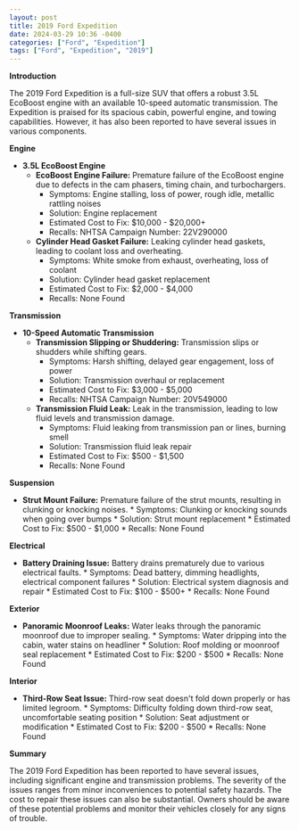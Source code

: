 ```yaml
---
layout: post
title: 2019 Ford Expedition
date: 2024-03-29 10:36 -0400
categories: ["Ford", "Expedition"]
tags: ["Ford", "Expedition", "2019"]
---
```

**Introduction**

The 2019 Ford Expedition is a full-size SUV that offers a robust 3.5L EcoBoost engine with an available 10-speed automatic transmission. The Expedition is praised for its spacious cabin, powerful engine, and towing capabilities. However, it has also been reported to have several issues in various components.

**Engine**

* **3.5L EcoBoost Engine**
    * **EcoBoost Engine Failure:** Premature failure of the EcoBoost engine due to defects in the cam phasers, timing chain, and turbochargers.
        * Symptoms: Engine stalling, loss of power, rough idle, metallic rattling noises
        * Solution: Engine replacement
        * Estimated Cost to Fix: $10,000 - $20,000+
        * Recalls: NHTSA Campaign Number: 22V290000
    * **Cylinder Head Gasket Failure:** Leaking cylinder head gaskets, leading to coolant loss and overheating.
        * Symptoms: White smoke from exhaust, overheating, loss of coolant
        * Solution: Cylinder head gasket replacement
        * Estimated Cost to Fix: $2,000 - $4,000
        * Recalls: None Found

**Transmission**

* **10-Speed Automatic Transmission**
    * **Transmission Slipping or Shuddering:** Transmission slips or shudders while shifting gears.
        * Symptoms: Harsh shifting, delayed gear engagement, loss of power
        * Solution: Transmission overhaul or replacement
        * Estimated Cost to Fix: $3,000 - $5,000
        * Recalls: NHTSA Campaign Number: 20V549000
    * **Transmission Fluid Leak:** Leak in the transmission, leading to low fluid levels and transmission damage.
        * Symptoms: Fluid leaking from transmission pan or lines, burning smell
        * Solution: Transmission fluid leak repair
        * Estimated Cost to Fix: $500 - $1,500
        * Recalls: None Found

**Suspension**

* **Strut Mount Failure:** Premature failure of the strut mounts, resulting in clunking or knocking noises.
        * Symptoms: Clunking or knocking sounds when going over bumps
        * Solution: Strut mount replacement
        * Estimated Cost to Fix: $500 - $1,000
        * Recalls: None Found

**Electrical**

* **Battery Draining Issue:** Battery drains prematurely due to various electrical faults.
        * Symptoms: Dead battery, dimming headlights, electrical component failures
        * Solution: Electrical system diagnosis and repair
        * Estimated Cost to Fix: $100 - $500+
        * Recalls: None Found

**Exterior**

* **Panoramic Moonroof Leaks:** Water leaks through the panoramic moonroof due to improper sealing.
        * Symptoms: Water dripping into the cabin, water stains on headliner
        * Solution: Roof molding or moonroof seal replacement
        * Estimated Cost to Fix: $200 - $500
        * Recalls: None Found

**Interior**

* **Third-Row Seat Issue:** Third-row seat doesn't fold down properly or has limited legroom.
        * Symptoms: Difficulty folding down third-row seat, uncomfortable seating position
        * Solution: Seat adjustment or modification
        * Estimated Cost to Fix: $200 - $500
        * Recalls: None Found

**Summary**

The 2019 Ford Expedition has been reported to have several issues, including significant engine and transmission problems. The severity of the issues ranges from minor inconveniences to potential safety hazards. The cost to repair these issues can also be substantial. Owners should be aware of these potential problems and monitor their vehicles closely for any signs of trouble.
